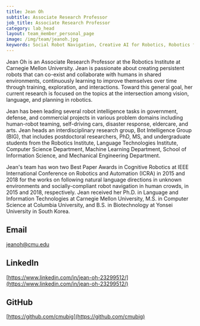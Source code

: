 ```yaml
---
title: Jean Oh
subtitle: Associate Research Professor
job_title: Associate Research Professor
category: lab_head
layout: team_member_personal_page
image: /img/team/jeanoh.jpg
keywords: Social Robot Navigation, Creative AI for Robotics, Robotics for Human Values
---
```


Jean Oh is an Associate Research Professor at the Robotics Institute at Carnegie
Mellon University. Jean is passionate about creating persistent robots that can
co-exist and collaborate with humans in shared environments, continuously
learning to improve themselves over time through training, exploration,
and interactions. Toward this general goal, her current research is focused on
the topics at the intersection among vision, language, and planning in robotics.

Jean has been leading several robot intelligence tasks in government, defense,
and commercial projects in various problem domains including human-robot teaming,
self-driving cars, disaster response, eldercare, and arts. Jean heads an
interdisciplinary research group, Bot Intelligence Group (BIG), that includes
postdoctoral researchers, PhD, MS, and undergraduate students from the Robotics
Institute, Language Technologies Institute, Computer Science Department, Machine
Learning Department, School of Information Science, and Mechanical Engineering
Department.

Jean's team has won two Best Paper Awards in Cognitive Robotics at
IEEE International Conference on Robotics and Automation (ICRA) in 2015 and 2018
for the works on following natural language directions in unknown environments
and socially-compliant robot navigation in human crowds, in 2015 and 2018,
respectively. Jean received her Ph.D. in Language and Information Technologies
at Carnegie Mellon University, M.S. in Computer Science at Columbia University,
and B.S. in Biotechnology at Yonsei University in South Korea.

## Email ##

<jeanoh@cmu.edu>

## LinkedIn ##

[https://www.linkedin.com/in/jean-oh-23299512/](https://www.linkedin.com/in/jean-oh-23299512/)

## GitHub ##

[https://github.com/cmubig](https://github.com/cmubig)
